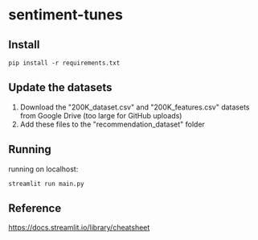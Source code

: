 # sentiment-tunes
 
## Install

```shell script
pip install -r requirements.txt
```
## Update the datasets
1. Download the "200K_dataset.csv" and "200K_features.csv" datasets from Google Drive (too large for GitHub uploads)
2. Add these files to the "recommendation_dataset" folder

## Running 
running on localhost:
```shell script
streamlit run main.py
```

## Reference
https://docs.streamlit.io/library/cheatsheet